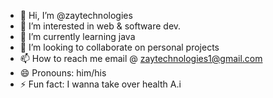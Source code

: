 - 👋 Hi, I’m @zaytechnologies
- 👀 I’m interested in web & software dev.
- 🌱 I’m currently learning java
- 💞️ I’m looking to collaborate on personal projects
- 📫 How to reach me email @ zaytechnologies1@gmail.com
- 😄 Pronouns: him/his
- ⚡ Fun fact: I wanna take over health A.i

<!---
zaytechnologies/zaytechnologies is a ✨ special ✨ repository because its `README.md` (this file) appears on your GitHub profile.
You can click the Preview link to take a look at your changes.
--->
